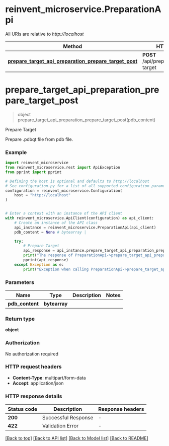 # reinvent_microservice.PreparationApi

All URIs are relative to *http://localhost*

Method | HTTP request | Description
------------- | ------------- | -------------
[**prepare_target_api_preparation_prepare_target_post**](PreparationApi.md#prepare_target_api_preparation_prepare_target_post) | **POST** /api/preparation/prepare-target | Prepare Target


# **prepare_target_api_preparation_prepare_target_post**
> object prepare_target_api_preparation_prepare_target_post(pdb_content)

Prepare Target

Prepare .pdbqt file from pdb file.

### Example


```python
import reinvent_microservice
from reinvent_microservice.rest import ApiException
from pprint import pprint

# Defining the host is optional and defaults to http://localhost
# See configuration.py for a list of all supported configuration parameters.
configuration = reinvent_microservice.Configuration(
    host = "http://localhost"
)


# Enter a context with an instance of the API client
with reinvent_microservice.ApiClient(configuration) as api_client:
    # Create an instance of the API class
    api_instance = reinvent_microservice.PreparationApi(api_client)
    pdb_content = None # bytearray | 

    try:
        # Prepare Target
        api_response = api_instance.prepare_target_api_preparation_prepare_target_post(pdb_content)
        print("The response of PreparationApi->prepare_target_api_preparation_prepare_target_post:\n")
        pprint(api_response)
    except Exception as e:
        print("Exception when calling PreparationApi->prepare_target_api_preparation_prepare_target_post: %s\n" % e)
```



### Parameters


Name | Type | Description  | Notes
------------- | ------------- | ------------- | -------------
 **pdb_content** | **bytearray**|  | 

### Return type

**object**

### Authorization

No authorization required

### HTTP request headers

 - **Content-Type**: multipart/form-data
 - **Accept**: application/json

### HTTP response details

| Status code | Description | Response headers |
|-------------|-------------|------------------|
**200** | Successful Response |  -  |
**422** | Validation Error |  -  |

[[Back to top]](#) [[Back to API list]](../README.md#documentation-for-api-endpoints) [[Back to Model list]](../README.md#documentation-for-models) [[Back to README]](../README.md)

